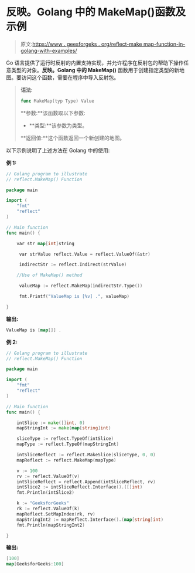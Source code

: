 # 反映。Golang 中的 MakeMap()函数及示例

> 原文:[https://www . geesforgeks . org/reflect-make map-function-in-golang-with-examples/](https://www.geeksforgeeks.org/reflect-makemap-function-in-golang-with-examples/)

Go 语言提供了运行时反射的内置支持实现，并允许程序在反射包的帮助下操作任意类型的对象。**反映。Golang 中的 MakeMap()** 函数用于创建指定类型的新地图。要访问这个函数，需要在程序中导入反射包。

> **语法:**
> 
> ```go
> func MakeMap(typ Type) Value
> 
> ```
> 
> **参数:**该函数取以下参数:
> 
> *   **类型:**该参数为类型。
> 
> **返回值:**这个函数返回一个新创建的地图。

以下示例说明了上述方法在 Golang 中的使用:

**例 1:**

```go
// Golang program to illustrate
// reflect.MakeMap() Function

package main

import (
    "fmt"
    "reflect"
)

// Main function
func main() {

    var str map[int]string 

     var strValue reflect.Value = reflect.ValueOf(&str)

     indirectStr := reflect.Indirect(strValue)

    //Use of MakeMap() method

     valueMap := reflect.MakeMap(indirectStr.Type())

     fmt.Printf("ValueMap is [%v] .", valueMap)

}
```

**输出:**

```go
ValueMap is [map[]] .

```

**例 2:**

```go
// Golang program to illustrate
// reflect.MakeMap() Function

package main

import (
    "fmt"
    "reflect"
)

// Main function
func main() {

    intSlice := make([]int, 0)
    mapStringInt := make(map[string]int)

    sliceType := reflect.TypeOf(intSlice)
    mapType := reflect.TypeOf(mapStringInt)

    intSliceReflect := reflect.MakeSlice(sliceType, 0, 0)
    mapReflect := reflect.MakeMap(mapType)

    v := 100
    rv := reflect.ValueOf(v)
    intSliceReflect = reflect.Append(intSliceReflect, rv)
    intSlice2 := intSliceReflect.Interface().([]int)
    fmt.Println(intSlice2)

    k := "GeeksforGeeks"
    rk := reflect.ValueOf(k)
    mapReflect.SetMapIndex(rk, rv)
    mapStringInt2 := mapReflect.Interface().(map[string]int)
    fmt.Println(mapStringInt2)

}
```

**输出:**

```go
[100]
map[GeeksforGeeks:100]

```